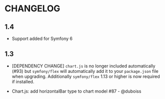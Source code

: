 # CHANGELOG

## 1.4

-   Support added for Symfony 6

## 1.3

-   [DEPENDENCY CHANGE] `chart.js` is no longer included automatically (#93)
    but `symfony/flex` will automatically add it to your `package.json` file
    when upgrading. Additionally `symfony/flex` 1.13 or higher is now required
    if installed.

-   Chart.js: add horizontalBar type to chart model #87 - @duboiss

